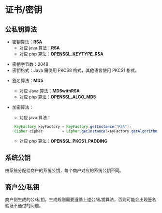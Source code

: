 # 证书/密钥

## 公私钥算法

* 密钥算法：**RSA**
  * 对应 java 算法：**RSA**
  * 对应 php 算法：**OPENSSL_KEYTYPE_RSA**



- 密钥字节数：2048
- 密钥格式：Java 需使用 PKCS8 格式，其他语言使用 PKCS1 格式。



* 签名算法：**MD5**
  * 对应 Java 算法：**MD5withRSA**
  * 对应 php 算法：**OPENSSL_ALGO_MD5**



* 加密算法：

  * 对应 java 算法：

  ```java
   KeyFactory keyFactory = KeyFactory.getInstance("RSA");
   Cipher cipher         = Cipher.getInstance(keyFactory.getAlgorithm());
  ```

  * 对应 php 算法：**OPENSSL_PKCS1_PADDING**



## 系统公钥

由系统分配给商户的系统公钥，每个商户对应的系统公钥不同。



## 商户公/私钥

商户侧生成的公/私钥，生成规则需要遵循上述公/私钥算法，否则可能会出现签名验证不通过的问题。